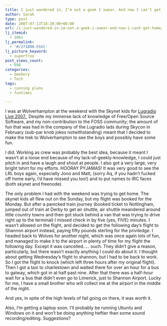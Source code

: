 ```yaml
---
title: I just wandered in, I’m not a geek I swear. And now I can’t get home!
author: Sarah
type: post
date: 2007-07-13T18:30:00+00:00
url: /i-just-wandered-in-im-not-a-geek-i-swear-and-now-i-cant-get-home/
lj_itemid:
  - 1061
lj_permalink:
  - '#/271808.html'
lj_picture_keyword:
  - superfroo
post_views_count:
  - 696
categories:
  - Geekery
  - Tech
tags:
  - cunning plans
  - funtimes

---
```

I was at Wolverhampton at the weekend with the Skynet kids for [Lugradio Live 2007. ][1] Despite my immense lack of knowledge of Free/Open Source Software, and my non-contribution to the FOSS community; the amount of fun that was had in the company of the Lugradio lads during Skycon in February (sub-par knob jokes notwithstanding) meant that I decided to make the trek to Wolverhampton to see the boys and possibly have some fun.

I did. Working as crew was probably the best idea, because it meant I wasn&#8217;t at a loose end because of my lack-of-geekly-knowledge, I could just pitch in and have a laugh and shout at people. I also got a very large, very bright tshirt for my efforts. HOORAY PYJAMAS! It was very good to see the LRL boys again, especially Jono and Matt, (sorry Aq, if you hadn&#8217;t fucked off home early, I&#8217;d have missed you too!) and to put names to IRC faces (both skynet and freenode).

The only problem I had with the weekend was trying to get home. The skynet kids all flew out on the Sunday, but my flight was booked for the Monday. But after a panicked train journey (booked ticket to Nottingham, jumped out of train at Derby to get air shuttle, air shuttle meandered around little country towns and then got stuck behind a van that was trying to drive right up to the terminal) I missed check in by five (yes, FIVE) minutes. I wasn&#8217;t allowed on the flight, and decided to get the following day&#8217;s flight to Shannon airport instead, paying fifty pounds sterling for the priviledge. I headed back to Wolves for another night, which was once again lots of fun, and managed to make it to the airport in plenty of time for my flight the following day. Except it was cancelled&#8230;.. ouch. They didn&#8217;t give a reason, particularly, but there wasn&#8217;t exactly anything I could do about it. I thought about getting Wednesday&#8217;s flight to shannon, but I had to be back to work. So I got the flight to knock (which left three hours after my original flight).  Then I got a taxi to charlestown and waited there for over an hour for a bus to galway, which got in at half past nine. After that there was a half-hour wait for a bus that didn&#8217;t even go to Limerick, just to Shannon Airport. Lucky for me, I have a small brother who will collect me at the airport in the middle of the night.

And yes, in spite of the high levels of fail going on there, it was worth it.

Also, I&#8217;m getting a laptop soon. I&#8217;ll probably be running Ubuntu and Windows on it and won&#8217;t be doing anything heftier than some sound recording/editing. Suggestions?

 [1]: http://www.lugradio.org/live/2007/index.php/Main_Page